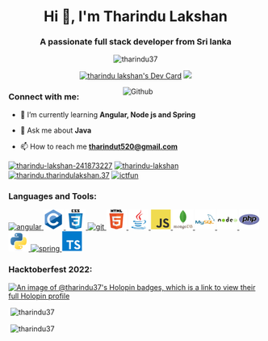 <h1 align="center">Hi 👋, I'm Tharindu Lakshan</h1>

<h3 align="center">A passionate full stack developer from Sri lanka</h3>

<p align="center"> <img src="https://komarev.com/ghpvc/?username=tharindu37&label=Profile%20views&color=0e75b6&style=flat" alt="tharindu37" /> </p>
<p align="center">
  <a href="https://app.daily.dev/tharinduDev"><img src="https://api.daily.dev/devcards/a5d002b3a47b48a8b42187cfbd8a5131.png?r=ssb" width="120" alt="tharindu lakshan's Dev Card"/></a>
  <a target="_blank" rel="noopener noreferrer nofollow" href="https://raw.githubusercontent.com/ShahriarShafin/ShahriarShafin/main/Assets/handshake.gif" data-target="animated-image.originalLink"><img src="https://raw.githubusercontent.com/ShahriarShafin/ShahriarShafin/main/Assets/handshake.gif" style="max-width: 100%; display: inline-block;" data-target="animated-image.originalImage"></a>
  </p>

<a target="_blank" rel="noopener noreferrer nofollow" href="https://raw.githubusercontent.com/onimur/.github/master/.resources/git-header.svg"><img width="55%" align="right" alt="Github" src="https://raw.githubusercontent.com/onimur/.github/master/.resources/git-header.svg" style="max-width: 100%;"></a>
<h3 align="left">Connect with me:</h3>
<p align="left">
  
- 🌱 I’m currently learning **Angular, Node js and Spring**

- 💬 Ask me about **Java**

- 📫 How to reach me **tharindut520@gmail.com**


  
<a href="https://github.com/Tharindu37" target="blank"><img align="center" src="https://raw.githubusercontent.com/rahuldkjain/github-profile-readme-generator/master/src/images/icons/Social/linked-in-alt.svg" alt="tharindu-lakshan-241873227" height="30" width="40" /></a>
<a href="https://stackoverflow.com/users/19528572/tharindu-lakshan" target="blank"><img align="center" src="https://raw.githubusercontent.com/rahuldkjain/github-profile-readme-generator/master/src/images/icons/Social/stack-overflow.svg" alt="tharindu-lakshan" height="30" width="40" /></a>
<a href="https://www.facebook.com/tharindu.tharindulakshan.37/" target="blank"><img align="center" src="https://raw.githubusercontent.com/rahuldkjain/github-profile-readme-generator/master/src/images/icons/Social/facebook.svg" alt="tharindu.tharindulakshan.37" height="30" width="40" /></a>
<a href="https://www.youtube.com/channel/UCQtGi-QSZqQW1_53Pt4HM-Q" target="blank"><img align="center" src="https://raw.githubusercontent.com/rahuldkjain/github-profile-readme-generator/master/src/images/icons/Social/youtube.svg" alt="ictfun" height="30" width="40" /></a>
</p>

<h3 align="left">Languages and Tools:</h3>
<p align="left"> <a href="https://angular.io" target="_blank" rel="noreferrer"> <img src="https://angular.io/assets/images/logos/angular/angular.svg" alt="angular" width="40" height="40"/> </a> <a href="https://www.cprogramming.com/" target="_blank" rel="noreferrer"> <img src="https://raw.githubusercontent.com/devicons/devicon/master/icons/c/c-original.svg" alt="c" width="40" height="40"/> </a> <a href="https://www.w3schools.com/css/" target="_blank" rel="noreferrer"> <img src="https://raw.githubusercontent.com/devicons/devicon/master/icons/css3/css3-original-wordmark.svg" alt="css3" width="40" height="40"/> </a><a href="https://git-scm.com/" target="_blank" rel="noreferrer"> <img src="https://www.vectorlogo.zone/logos/git-scm/git-scm-icon.svg" alt="git" width="40" height="40"/> </a> <a href="https://www.w3.org/html/" target="_blank" rel="noreferrer"> <img src="https://raw.githubusercontent.com/devicons/devicon/master/icons/html5/html5-original-wordmark.svg" alt="html5" width="40" height="40"/> </a> <a href="https://www.java.com" target="_blank" rel="noreferrer"> <img src="https://raw.githubusercontent.com/devicons/devicon/master/icons/java/java-original.svg" alt="java" width="40" height="40"/> </a> <a href="https://developer.mozilla.org/en-US/docs/Web/JavaScript" target="_blank" rel="noreferrer"> <img src="https://raw.githubusercontent.com/devicons/devicon/master/icons/javascript/javascript-original.svg" alt="javascript" width="40" height="40"/> </a> <a href="https://www.mongodb.com/" target="_blank" rel="noreferrer"> <img src="https://raw.githubusercontent.com/devicons/devicon/master/icons/mongodb/mongodb-original-wordmark.svg" alt="mongodb" width="40" height="40"/> </a> <a href="https://www.mysql.com/" target="_blank" rel="noreferrer"> <img src="https://raw.githubusercontent.com/devicons/devicon/master/icons/mysql/mysql-original-wordmark.svg" alt="mysql" width="40" height="40"/> </a> <a href="https://nodejs.org" target="_blank" rel="noreferrer"> <img src="https://raw.githubusercontent.com/devicons/devicon/master/icons/nodejs/nodejs-original-wordmark.svg" alt="nodejs" width="40" height="40"/> </a> <a href="https://www.php.net" target="_blank" rel="noreferrer"> <img src="https://raw.githubusercontent.com/devicons/devicon/master/icons/php/php-original.svg" alt="php" width="40" height="40"/> </a> <a href="https://www.python.org" target="_blank" rel="noreferrer"> <img src="https://raw.githubusercontent.com/devicons/devicon/master/icons/python/python-original.svg" alt="python" width="40" height="40"/> </a> <a href="https://spring.io/" target="_blank" rel="noreferrer"> <img src="https://www.vectorlogo.zone/logos/springio/springio-icon.svg" alt="spring" width="40" height="40"/> </a> <a href="https://www.typescriptlang.org/" target="_blank" rel="noreferrer"> <img src="https://raw.githubusercontent.com/devicons/devicon/master/icons/typescript/typescript-original.svg" alt="typescript" width="40" height="40"/> </a> </p>

<h3 align="left">Hacktoberfest 2022:</h3>

[![An image of @tharindu37's Holopin badges, which is a link to view their full Holopin profile](https://holopin.me/tharindu37)](https://holopin.io/@tharindu37)

<p>&nbsp;<img align="center" src="https://github-readme-stats.vercel.app/api?username=tharindu37&show_icons=true&locale=en" alt="tharindu37" /></p>
<p>&nbsp;<img align="center" src="https://github-readme-stats.vercel.app/api/top-langs?username=tharindu37&show_icons=true&locale=en&layout=compact" alt="tharindu37" /></p>

  
